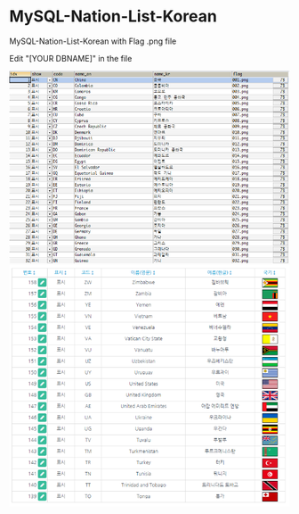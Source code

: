 # MySQL-Nation-List-Korean
MySQL-Nation-List-Korean with Flag .png file

Edit "[YOUR DBNAME]" in the file

![MySQL-Nation-List-Korean](https://github.com/junaexp/MySQL-Nation-List-Korean/blob/master/nation.png)
![MySQL-Nation-List-Korean](https://github.com/junaexp/MySQL-Nation-List-Korean/blob/master/nation2.png)
